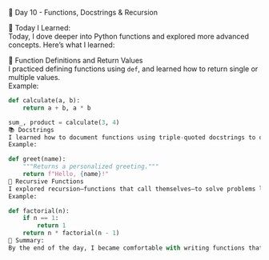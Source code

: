 📝 Day 10 - Functions, Docstrings & Recursion

📌 Today I Learned:  
Today, I dove deeper into Python functions and explored more advanced concepts. Here’s what I learned:

🧠 Function Definitions and Return Values  
I practiced defining functions using `def`, and learned how to return single or multiple values.  
Example:
```python
def calculate(a, b):
    return a + b, a * b

sum_, product = calculate(3, 4)
📚 Docstrings
I learned how to document functions using triple-quoted docstrings to describe their purpose.
Example:

def greet(name):
    """Returns a personalized greeting."""
    return f"Hello, {name}!"
🔁 Recursive Functions
I explored recursion—functions that call themselves—to solve problems like factorials.
Example:

def factorial(n):
    if n == 1:
        return 1
    return n * factorial(n - 1)
🎯 Summary:
By the end of the day, I became comfortable with writing functions that return multiple values, documenting them clearly using docstrings, and implementing recursive logic. These skills are fundamental for writing clean, reusable, and scalable Python code.
